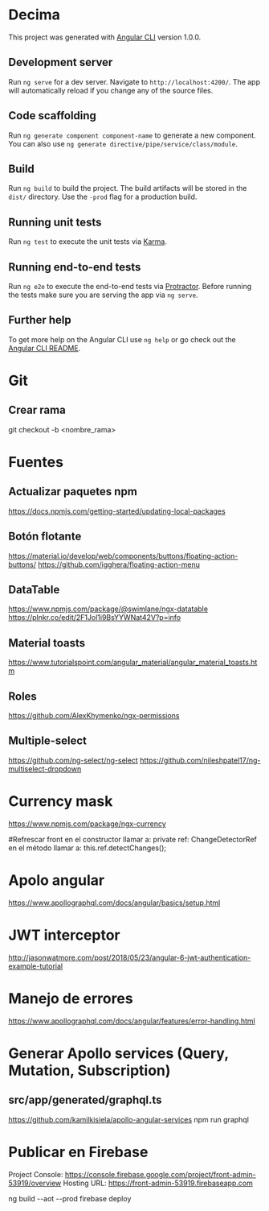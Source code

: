 # Decima

This project was generated with [Angular CLI](https://github.com/angular/angular-cli) version 1.0.0.

## Development server

Run `ng serve` for a dev server. Navigate to `http://localhost:4200/`. The app will automatically reload if you change any of the source files.

## Code scaffolding

Run `ng generate component component-name` to generate a new component. You can also use `ng generate directive/pipe/service/class/module`.

## Build

Run `ng build` to build the project. The build artifacts will be stored in the `dist/` directory. Use the `-prod` flag for a production build.

## Running unit tests

Run `ng test` to execute the unit tests via [Karma](https://karma-runner.github.io).

## Running end-to-end tests

Run `ng e2e` to execute the end-to-end tests via [Protractor](http://www.protractortest.org/).
Before running the tests make sure you are serving the app via `ng serve`.

## Further help

To get more help on the Angular CLI use `ng help` or go check out the [Angular CLI README](https://github.com/angular/angular-cli/blob/master/README.md).


# Git
## Crear rama
git checkout -b <nombre_rama>


# Fuentes
## Actualizar paquetes npm
https://docs.npmjs.com/getting-started/updating-local-packages

## Botón flotante
https://material.io/develop/web/components/buttons/floating-action-buttons/
https://github.com/igghera/floating-action-menu

## DataTable
https://www.npmjs.com/package/@swimlane/ngx-datatable
https://plnkr.co/edit/2F1Jol1i9BsYYWNat42V?p=info

## Material toasts
https://www.tutorialspoint.com/angular_material/angular_material_toasts.htm

## Roles
https://github.com/AlexKhymenko/ngx-permissions

## Multiple-select
https://github.com/ng-select/ng-select
https://github.com/nileshpatel17/ng-multiselect-dropdown

# Currency mask
https://www.npmjs.com/package/ngx-currency

#Refrescar front
en el constructor llamar a: private ref: ChangeDetectorRef
en el método llamar a: this.ref.detectChanges();

# Apolo angular
https://www.apollographql.com/docs/angular/basics/setup.html

# JWT interceptor
http://jasonwatmore.com/post/2018/05/23/angular-6-jwt-authentication-example-tutorial

# Manejo de errores
https://www.apollographql.com/docs/angular/features/error-handling.html


# Generar Apollo services (Query, Mutation, Subscription)
## src/app/generated/graphql.ts
https://github.com/kamilkisiela/apollo-angular-services
npm run graphql

# Publicar en Firebase
Project Console: https://console.firebase.google.com/project/front-admin-53919/overview
Hosting URL: https://front-admin-53919.firebaseapp.com

ng build --aot --prod
firebase deploy